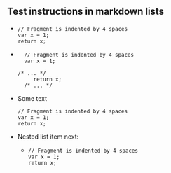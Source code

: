 ## Test instructions in markdown lists

- <?code-excerpt "indented_frag.dart (single code block)"?>
  ```
  // Fragment is indented by 4 spaces
  var x = 1;
  return x;
  ```

* <?code-excerpt "indented_frag.dart (code blocks)"?>
  ```
    // Fragment is indented by 4 spaces
    var x = 1;

  /* ... */
       return x;
    /* ... */
  ```

- Some text
  <?code-excerpt "indented_frag.dart (single code block)"?>
  ```
  // Fragment is indented by 4 spaces
  var x = 1;
  return x;
  ```

* Nested list item next:
  - <?code-excerpt "indented_frag.dart (single code block)"?>
    ```
    // Fragment is indented by 4 spaces
    var x = 1;
    return x;
    ```
